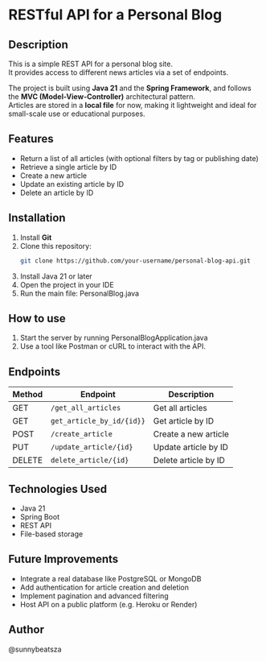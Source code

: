 # RESTful API for a Personal Blog

## Description

This is a simple REST API for a personal blog site.  
It provides access to different news articles via a set of endpoints.

The project is built using **Java 21** and the **Spring Framework**, and follows the **MVC (Model-View-Controller)** architectural pattern.  
Articles are stored in a **local file** for now, making it lightweight and ideal for small-scale use or educational purposes.

## Features

- Return a list of all articles (with optional filters by tag or publishing date)
- Retrieve a single article by ID
- Create a new article
- Update an existing article by ID
- Delete an article by ID


## Installation

1. Install **Git**
2. Clone this repository:
   ```bash
   git clone https://github.com/your-username/personal-blog-api.git
   ```
3. Install Java 21 or later
4. Open the project in your IDE
5. Run the main file: PersonalBlog.java

## How to use
1. Start the server by running PersonalBlogApplication.java
2. Use a tool like Postman or cURL to interact with the API.


## Endpoints
| Method | Endpoint         | Description          |
| ------ | ---------------- | -------------------- |
| GET    | `/get_all_articles`      | Get all articles     |
| GET    | `get_article_by_id/{id}}` | Get article by ID    |
| POST   | `/create_article`      | Create a new article |
| PUT    | `/update_article/{id}` | Update article by ID |
| DELETE | `delete_article/{id}` | Delete article by ID |

## Technologies Used
- Java 21
- Spring Boot
- REST API
- File-based storage

## Future Improvements
- Integrate a real database like PostgreSQL or MongoDB
- Add authentication for article creation and deletion
- Implement pagination and advanced filtering
- Host API on a public platform (e.g. Heroku or Render)

## Author
@sunnybeatsza
